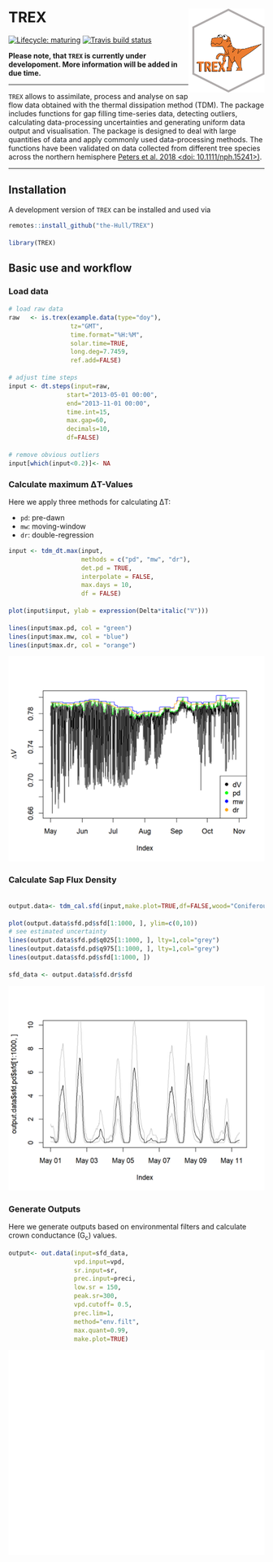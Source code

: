 # TREX <img src="man/figures/trex_logo.png" align="right" width = "150"/>


<!-- badges: start -->
[![Lifecycle: maturing](https://img.shields.io/badge/lifecycle-maturing-blue.svg)](https://www.tidyverse.org/lifecycle/#maturing)
[![Travis build status](https://travis-ci.org/the-Hull/TREX.svg?branch=master)](https://travis-ci.org/the-Hull/TREX)
<!-- badges: end -->


**Please note, that `TREX` is currently under developoment.  More information will be added in due time.**

---

`TREX` allows to assimilate, process and analyse on sap flow data obtained with the thermal dissipation method (TDM). 
The package includes functions for gap filling time-series data, detecting outliers, calculating data-processing uncertainties and generating uniform data output and visualisation.
The package is designed to deal with large quantities of data and apply commonly used data-processing methods. 
The functions have been validated on data collected from different tree species across the northern hemisphere [Peters et al. 2018 <doi: 10.1111/nph.15241>)](https://doi.org/10.1111/nph.15241).   

---

## Installation

A development version of `TREX` can be installed and used via

```r
remotes::install_github("the-Hull/TREX")

library(TREX)

```

## Basic use and workflow


### Load data

```r
# load raw data
raw   <- is.trex(example.data(type="doy"),
                 tz="GMT",
                 time.format="%H:%M",
                 solar.time=TRUE,
                 long.deg=7.7459,
                 ref.add=FALSE)
                 
# adjust time steps
input <- dt.steps(input=raw, 
                start="2013-05-01 00:00",
                end="2013-11-01 00:00",
                time.int=15,
                max.gap=60,
                decimals=10,
                df=FALSE)
                
# remove obvious outliers
input[which(input<0.2)]<- NA


```

### Calculate maximum &Delta;T-Values

Here we apply three methods for calculating &Delta;T:  

- `pd`: pre-dawn
- `mw`: moving-window
- `dr`: double-regression

```r
input <- tdm_dt.max(input,
                    methods = c("pd", "mw", "dr"),
                    det.pd = TRUE,
                    interpolate = FALSE,
                    max.days = 10,
                    df = FALSE)
                    
plot(input$input, ylab = expression(Delta*italic("V")))

lines(input$max.pd, col = "green")
lines(input$max.mw, col = "blue")
lines(input$max.dr, col = "orange")

```
![](man/figures/dtmax.png)

### Calculate Sap Flux Density


```r

output.data<- tdm_cal.sfd(input,make.plot=TRUE,df=FALSE,wood="Coniferous")

plot(output.data$sfd.pd$sfd[1:1000, ], ylim=c(0,10))
# see estimated uncertainty
lines(output.data$sfd.pd$q025[1:1000, ], lty=1,col="grey")
lines(output.data$sfd.pd$q975[1:1000, ], lty=1,col="grey")
lines(output.data$sfd.pd$sfd[1:1000, ])

sfd_data <- output.data$sfd.dr$sfd


```
![](man/figures/sfd.png)


### Generate Outputs 

Here we generate outputs based on environmental filters and calculate crown conductance (G<sub>c</sub>) values.


```r
output<- out.data(input=sfd_data,
                  vpd.input=vpd, 
                  sr.input=sr,
                  prec.input=preci,
                  low.sr = 150,
                  peak.sr=300, 
                  vpd.cutoff= 0.5, 
                  prec.lim=1,
                  method="env.filt", 
                  max.quant=0.99, 
                  make.plot=TRUE)

```

![](man/figures/output.png)

